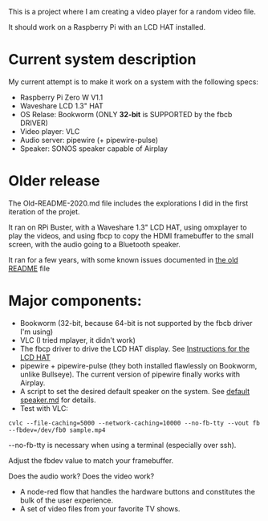 This is a project where I am creating a video player for a random video file.

It should work on a Raspberry Pi with an LCD HAT installed.

# Current system description
My current attempt is to make it work on a system with the following specs:
- Raspberry Pi Zero W V1.1
- Waveshare LCD 1.3" HAT
- OS Relase: Bookworm (ONLY **32-bit** is SUPPORTED by the fbcb DRIVER)
- Video player: VLC
- Audio server: pipewire (+ pipewire-pulse)
- Speaker: SONOS speaker capable of Airplay

# Older release
The Old-README-2020.md file includes the explorations I did in the first iteration of the projet. 

It ran on RPi Buster, with a Waveshare 1.3" LCD HAT, using omxplayer to play the videos, and using fbcp to copy the HDMI framebuffer to the small screen, with the audio going to a Bluetooth speaker. 

It ran for a few years, with some known issues documented in [the old README](Old-README-2020.md) file

# Major components:
- Bookworm (32-bit, because 64-bit is not supported by the fbcb driver I'm using)
- VLC (I tried mplayer, it didn't work)
- The fbcp driver to drive the LCD HAT display. See [Instructions for the LCD HAT](LCD%20%HAT%20%config.md)
- pipewire + pipewire-pulse (they both installed flawlessly on Bookworm, unlike Bullseye). The current version of pipewire finally works with Airplay.
- A script to set the desired default speaker on the system. See [default speaker.md](default%20%speaker.md) for details.
- Test with VLC:
```
cvlc --file-caching=5000 --network-caching=10000 --no-fb-tty --vout fb --fbdev=/dev/fb0 sample.mp4
```
--no-fb-tty is necessary when using a terminal (especially over ssh).

Adjust the fbdev value to match your framebuffer.

Does the audio work? Does the video work?
- A node-red flow that handles the hardware buttons and constitutes the bulk of the user experience.
- A set of video files from your favorite TV shows.
